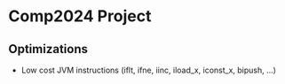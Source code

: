 # Comp2024 Project

## Optimizations

- Low cost JVM instructions (iflt, ifne, iinc, iload_x, iconst_x, bipush, ...)